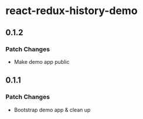 # react-redux-history-demo

## 0.1.2

### Patch Changes

- Make demo app public

## 0.1.1

### Patch Changes

- Bootstrap demo app & clean up
